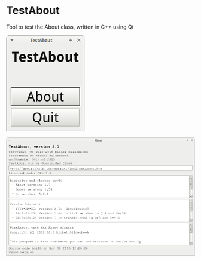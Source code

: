 # TestAbout

Tool to test the About class, written in C++ using Qt

![TestAbout menu v2.0](Screenshots/TestAboutMenu_2_0.png)

![TestAbout v2.0](Screenshots/TestAbout_2_0.png)